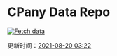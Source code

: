 # CPany Data Repo

[![Fetch data](https://github.com/yjl9903/CPany/actions/workflows/fetch.yml/badge.svg)](https://github.com/yjl9903/CPany/actions/workflows/fetch.yml)

<!-- START_SECTION: update_time -->
更新时间：[2021-08-20 03:22](https://www.timeanddate.com/worldclock/fixedtime.html?msg=Fetch+data&iso=20210820T032247&p1=237)
<!-- END_SECTION: update_time -->

